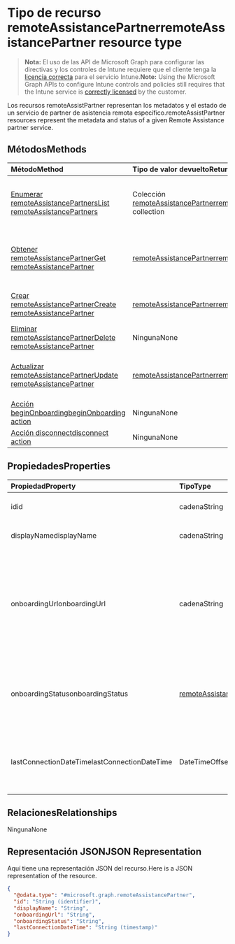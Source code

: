 # <a name="remoteassistancepartner-resource-type"></a><span data-ttu-id="2f3b7-101">Tipo de recurso remoteAssistancePartner</span><span class="sxs-lookup"><span data-stu-id="2f3b7-101">remoteAssistancePartner resource type</span></span>

> <span data-ttu-id="2f3b7-102">**Nota:** El uso de las API de Microsoft Graph para configurar las directivas y los controles de Intune requiere que el cliente tenga la [licencia correcta](https://go.microsoft.com/fwlink/?linkid=839381) para el servicio Intune.</span><span class="sxs-lookup"><span data-stu-id="2f3b7-102">**Note:** Using the Microsoft Graph APIs to configure Intune controls and policies still requires that the Intune service is [correctly licensed](https://go.microsoft.com/fwlink/?linkid=839381) by the customer.</span></span>

<span data-ttu-id="2f3b7-103">Los recursos remoteAssistPartner representan los metadatos y el estado de un servicio de partner de asistencia remota específico.</span><span class="sxs-lookup"><span data-stu-id="2f3b7-103">remoteAssistPartner resources represent the metadata and status of a given Remote Assistance partner service.</span></span>
## <a name="methods"></a><span data-ttu-id="2f3b7-104">Métodos</span><span class="sxs-lookup"><span data-stu-id="2f3b7-104">Methods</span></span>
|<span data-ttu-id="2f3b7-105">Método</span><span class="sxs-lookup"><span data-stu-id="2f3b7-105">Method</span></span>|<span data-ttu-id="2f3b7-106">Tipo de valor devuelto</span><span class="sxs-lookup"><span data-stu-id="2f3b7-106">Return Type</span></span>|<span data-ttu-id="2f3b7-107">Descripción</span><span class="sxs-lookup"><span data-stu-id="2f3b7-107">Description</span></span>|
|:---|:---|:---|
|[<span data-ttu-id="2f3b7-108">Enumerar remoteAssistancePartners</span><span class="sxs-lookup"><span data-stu-id="2f3b7-108">List remoteAssistancePartners</span></span>](../api/intune_remoteassistance_remoteassistancepartner_list.md)|<span data-ttu-id="2f3b7-109">Colección [remoteAssistancePartner](../resources/intune_remoteassistance_remoteassistancepartner.md)</span><span class="sxs-lookup"><span data-stu-id="2f3b7-109">[remoteAssistancePartner](../resources/intune_remoteassistance_remoteassistancepartner.md) collection</span></span>|<span data-ttu-id="2f3b7-110">Enumere las propiedades y las relaciones de los objetos [remoteAssistancePartner](../resources/intune_remoteassistance_remoteassistancepartner.md).</span><span class="sxs-lookup"><span data-stu-id="2f3b7-110">List properties and relationships of the [remoteAssistancePartner](../resources/intune_remoteassistance_remoteassistancepartner.md) objects.</span></span>|
|[<span data-ttu-id="2f3b7-111">Obtener remoteAssistancePartner</span><span class="sxs-lookup"><span data-stu-id="2f3b7-111">Get remoteAssistancePartner</span></span>](../api/intune_remoteassistance_remoteassistancepartner_get.md)|[<span data-ttu-id="2f3b7-112">remoteAssistancePartner</span><span class="sxs-lookup"><span data-stu-id="2f3b7-112">remoteAssistancePartner</span></span>](../resources/intune_remoteassistance_remoteassistancepartner.md)|<span data-ttu-id="2f3b7-113">Lea las propiedades y las relaciones del objeto [remoteAssistancePartner](../resources/intune_remoteassistance_remoteassistancepartner.md).</span><span class="sxs-lookup"><span data-stu-id="2f3b7-113">Read properties and relationships of the [remoteAssistancePartner](../resources/intune_remoteassistance_remoteassistancepartner.md) object.</span></span>|
|[<span data-ttu-id="2f3b7-114">Crear remoteAssistancePartner</span><span class="sxs-lookup"><span data-stu-id="2f3b7-114">Create remoteAssistancePartner</span></span>](../api/intune_remoteassistance_remoteassistancepartner_create.md)|[<span data-ttu-id="2f3b7-115">remoteAssistancePartner</span><span class="sxs-lookup"><span data-stu-id="2f3b7-115">remoteAssistancePartner</span></span>](../resources/intune_remoteassistance_remoteassistancepartner.md)|<span data-ttu-id="2f3b7-116">Cree un objeto [remoteAssistancePartner](../resources/intune_remoteassistance_remoteassistancepartner.md).</span><span class="sxs-lookup"><span data-stu-id="2f3b7-116">Create a new [remoteAssistancePartner](../resources/intune_remoteassistance_remoteassistancepartner.md) object.</span></span>|
|[<span data-ttu-id="2f3b7-117">Eliminar remoteAssistancePartner</span><span class="sxs-lookup"><span data-stu-id="2f3b7-117">Delete remoteAssistancePartner</span></span>](../api/intune_remoteassistance_remoteassistancepartner_delete.md)|<span data-ttu-id="2f3b7-118">Ninguna</span><span class="sxs-lookup"><span data-stu-id="2f3b7-118">None</span></span>|<span data-ttu-id="2f3b7-119">Elimina un [remoteAssistancePartner](../resources/intune_remoteassistance_remoteassistancepartner.md).</span><span class="sxs-lookup"><span data-stu-id="2f3b7-119">Deletes a [remoteAssistancePartner](../resources/intune_remoteassistance_remoteassistancepartner.md).</span></span>|
|[<span data-ttu-id="2f3b7-120">Actualizar remoteAssistancePartner</span><span class="sxs-lookup"><span data-stu-id="2f3b7-120">Update remoteAssistancePartner</span></span>](../api/intune_remoteassistance_remoteassistancepartner_update.md)|[<span data-ttu-id="2f3b7-121">remoteAssistancePartner</span><span class="sxs-lookup"><span data-stu-id="2f3b7-121">remoteAssistancePartner</span></span>](../resources/intune_remoteassistance_remoteassistancepartner.md)|<span data-ttu-id="2f3b7-122">Actualice las propiedades de un objeto [remoteAssistancePartner](../resources/intune_remoteassistance_remoteassistancepartner.md).</span><span class="sxs-lookup"><span data-stu-id="2f3b7-122">Update the properties of a [remoteAssistancePartner](../resources/intune_remoteassistance_remoteassistancepartner.md) object.</span></span>|
|[<span data-ttu-id="2f3b7-123">Acción beginOnboarding</span><span class="sxs-lookup"><span data-stu-id="2f3b7-123">beginOnboarding action</span></span>](../api/intune_remoteassistance_remoteassistancepartner_beginonboarding.md)|<span data-ttu-id="2f3b7-124">Ninguna</span><span class="sxs-lookup"><span data-stu-id="2f3b7-124">None</span></span>|<span data-ttu-id="2f3b7-125">Todavía no documentado</span><span class="sxs-lookup"><span data-stu-id="2f3b7-125">Not yet documented</span></span>|
|[<span data-ttu-id="2f3b7-126">Acción disconnect</span><span class="sxs-lookup"><span data-stu-id="2f3b7-126">disconnect action</span></span>](../api/intune_remoteassistance_remoteassistancepartner_disconnect.md)|<span data-ttu-id="2f3b7-127">Ninguna</span><span class="sxs-lookup"><span data-stu-id="2f3b7-127">None</span></span>|<span data-ttu-id="2f3b7-128">Todavía no documentado</span><span class="sxs-lookup"><span data-stu-id="2f3b7-128">Not yet documented</span></span>|

## <a name="properties"></a><span data-ttu-id="2f3b7-129">Propiedades</span><span class="sxs-lookup"><span data-stu-id="2f3b7-129">Properties</span></span>
|<span data-ttu-id="2f3b7-130">Propiedad</span><span class="sxs-lookup"><span data-stu-id="2f3b7-130">Property</span></span>|<span data-ttu-id="2f3b7-131">Tipo</span><span class="sxs-lookup"><span data-stu-id="2f3b7-131">Type</span></span>|<span data-ttu-id="2f3b7-132">Descripción</span><span class="sxs-lookup"><span data-stu-id="2f3b7-132">Description</span></span>|
|:---|:---|:---|
|<span data-ttu-id="2f3b7-133">id</span><span class="sxs-lookup"><span data-stu-id="2f3b7-133">id</span></span>|<span data-ttu-id="2f3b7-134">cadena</span><span class="sxs-lookup"><span data-stu-id="2f3b7-134">String</span></span>|<span data-ttu-id="2f3b7-135">Identificador único del partner.</span><span class="sxs-lookup"><span data-stu-id="2f3b7-135">Unique identifier of the partner.</span></span>|
|<span data-ttu-id="2f3b7-136">displayName</span><span class="sxs-lookup"><span data-stu-id="2f3b7-136">displayName</span></span>|<span data-ttu-id="2f3b7-137">cadena</span><span class="sxs-lookup"><span data-stu-id="2f3b7-137">String</span></span>|<span data-ttu-id="2f3b7-138">Nombre para mostrar del partner.</span><span class="sxs-lookup"><span data-stu-id="2f3b7-138">Display name of the partner.</span></span>|
|<span data-ttu-id="2f3b7-139">onboardingUrl</span><span class="sxs-lookup"><span data-stu-id="2f3b7-139">onboardingUrl</span></span>|<span data-ttu-id="2f3b7-140">cadena</span><span class="sxs-lookup"><span data-stu-id="2f3b7-140">String</span></span>|<span data-ttu-id="2f3b7-141">Dirección URL del portal de integración del partner, donde un administrador puede configurar el servicio de Asistencia remota.</span><span class="sxs-lookup"><span data-stu-id="2f3b7-141">URL of the partner's onboarding portal, where an administrator can configure their Remote Assistance service.</span></span>|
|<span data-ttu-id="2f3b7-142">onboardingStatus</span><span class="sxs-lookup"><span data-stu-id="2f3b7-142">onboardingStatus</span></span>|[<span data-ttu-id="2f3b7-143">remoteAssistanceOnboardingStatus</span><span class="sxs-lookup"><span data-stu-id="2f3b7-143">remoteAssistanceOnboardingStatus</span></span>](../resources/intune_remoteassistance_remoteassistanceonboardingstatus.md)|<span data-ttu-id="2f3b7-144">TBD.</span><span class="sxs-lookup"><span data-stu-id="2f3b7-144">TBD.</span></span> <span data-ttu-id="2f3b7-145">Los valores posibles son: `notOnboarded`, `onboarding` y `onboarded`.</span><span class="sxs-lookup"><span data-stu-id="2f3b7-145">Possible values are: `notOnboarded`, `onboarding`, `onboarded`.</span></span>|
|<span data-ttu-id="2f3b7-146">lastConnectionDateTime</span><span class="sxs-lookup"><span data-stu-id="2f3b7-146">lastConnectionDateTime</span></span>|<span data-ttu-id="2f3b7-147">DateTimeOffset</span><span class="sxs-lookup"><span data-stu-id="2f3b7-147">DateTimeOffset</span></span>|<span data-ttu-id="2f3b7-148">Marca de tiempo de la última solicitud enviada a Intune por el partner de TEM.</span><span class="sxs-lookup"><span data-stu-id="2f3b7-148">Timestamp of the last request sent to Intune by the TEM partner.</span></span>|

## <a name="relationships"></a><span data-ttu-id="2f3b7-149">Relaciones</span><span class="sxs-lookup"><span data-stu-id="2f3b7-149">Relationships</span></span>
<span data-ttu-id="2f3b7-150">Ninguna</span><span class="sxs-lookup"><span data-stu-id="2f3b7-150">None</span></span>
## <a name="json-representation"></a><span data-ttu-id="2f3b7-151">Representación JSON</span><span class="sxs-lookup"><span data-stu-id="2f3b7-151">JSON Representation</span></span>
<span data-ttu-id="2f3b7-152">Aquí tiene una representación JSON del recurso.</span><span class="sxs-lookup"><span data-stu-id="2f3b7-152">Here is a JSON representation of the resource.</span></span>
<!-- {
  "blockType": "resource",
  "keyProperty": "id",
  "@odata.type": "microsoft.graph.remoteAssistancePartner"
}
-->
``` json
{
  "@odata.type": "#microsoft.graph.remoteAssistancePartner",
  "id": "String (identifier)",
  "displayName": "String",
  "onboardingUrl": "String",
  "onboardingStatus": "String",
  "lastConnectionDateTime": "String (timestamp)"
}
```



